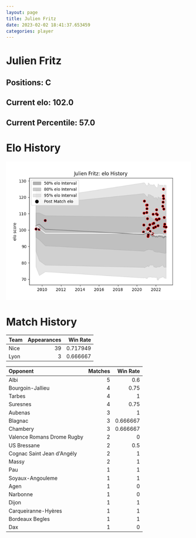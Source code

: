 ```yaml
---  
layout: page  
title: Julien Fritz  
date: 2023-02-02 18:41:37.653459  
categories: player  
---
```

# Julien Fritz

## Positions: C

## Current elo: 102.0

## Current Percentile: 57.0

# Elo History


![elo history](history_JulienFritz.png)
# Match History


| Team   |   Appearances |   Win Rate |
|:-------|--------------:|-----------:|
| Nice   |            39 |   0.717949 |
| Lyon   |             3 |   0.666667 |

| Opponent                   |   Matches |   Win Rate |
|:---------------------------|----------:|-----------:|
| Albi                       |         5 |   0.6      |
| Bourgoin-Jallieu           |         4 |   0.75     |
| Tarbes                     |         4 |   1        |
| Suresnes                   |         4 |   0.75     |
| Aubenas                    |         3 |   1        |
| Blagnac                    |         3 |   0.666667 |
| Chambery                   |         3 |   0.666667 |
| Valence Romans Drome Rugby |         2 |   0        |
| US Bressane                |         2 |   0.5      |
| Cognac Saint Jean d'Angély |         2 |   1        |
| Massy                      |         2 |   1        |
| Pau                        |         1 |   1        |
| Soyaux-Angouleme           |         1 |   1        |
| Agen                       |         1 |   0        |
| Narbonne                   |         1 |   0        |
| Dijon                      |         1 |   1        |
| Carqueiranne-Hyères        |         1 |   1        |
| Bordeaux Begles            |         1 |   1        |
| Dax                        |         1 |   0        |